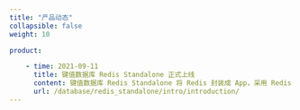 ```yaml
---
title: "产品动态"
collapsible: false
weight: 10

product:

    - time: 2021-09-11
      title: 键值数据库 Redis Standalone 正式上线
      content: 键值数据库 Redis Standalone 将 Redis 封装成 App，采用 Redis 稳定版本 3.2.9 构建，支持在 AppCenter 上一键部署，在原生 Redis 的基础上增加了其易用性、高可用的特性。
      url: /database/redis_standalone/intro/introduction/
---
```


